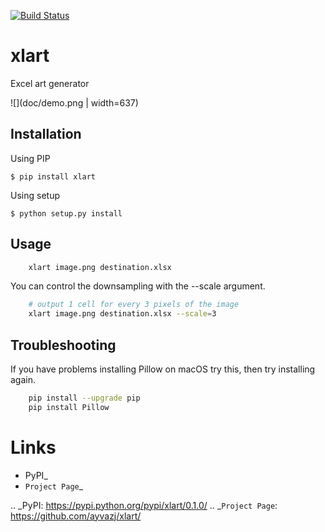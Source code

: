 
[![Build Status](https://travis-ci.org/ayvaz/xlart.svg?branch=master)](https://travis-ci.org/ayvazj/xlart)

xlart
=====

Excel art generator

![](doc/demo.png | width=637)


Installation
------------

Using PIP

    $ pip install xlart

Using setup

    $ python setup.py install


Usage
-----


```bash
    xlart image.png destination.xlsx
```

You can control the downsampling with the --scale argument. 

```bash
    # output 1 cell for every 3 pixels of the image
    xlart image.png destination.xlsx --scale=3
```

Troubleshooting
---------------

If you have problems installing Pillow on macOS try this, then try
installing again.

```bash
    pip install --upgrade pip
    pip install Pillow
```

Links
=====
* PyPI_
* `Project Page`_

.. _PyPI: https://pypi.python.org/pypi/xlart/0.1.0/
.. _`Project Page`: https://github.com/ayvazj/xlart/
